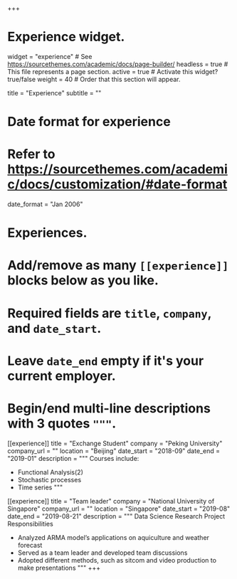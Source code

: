 +++
# Experience widget.
widget = "experience"  # See https://sourcethemes.com/academic/docs/page-builder/
headless = true  # This file represents a page section.
active = true  # Activate this widget? true/false
weight = 40  # Order that this section will appear.

title = "Experience"
subtitle = ""

# Date format for experience
#   Refer to https://sourcethemes.com/academic/docs/customization/#date-format
date_format = "Jan 2006"

# Experiences.
#   Add/remove as many `[[experience]]` blocks below as you like.
#   Required fields are `title`, `company`, and `date_start`.
#   Leave `date_end` empty if it's your current employer.
#   Begin/end multi-line descriptions with 3 quotes `"""`.
[[experience]]
  title = "Exchange Student"
  company = "Peking University"
  company_url = ""
  location = "Beijing"
  date_start = "2018-09"
  date_end = "2019-01"
  description = """
  Courses include:
  
  * Functional Analysis(2)
  * Stochastic processes
  * Time series
  """

[[experience]]
  title = "Team leader"
  company = "National University of Singapore"
  company_url = ""
  location = "Singapore"
  date_start = "2019-08"
  date_end = "2019-08-21"
  description = """
   Data Science Research Project
   Responsibilities
   * Analyzed ARMA model’s applications on aquiculture and weather
     forecast
   * Served as a team leader and developed team discussions
   * Adopted different methods, such as sitcom and video production to
     make presentations
   """
+++
